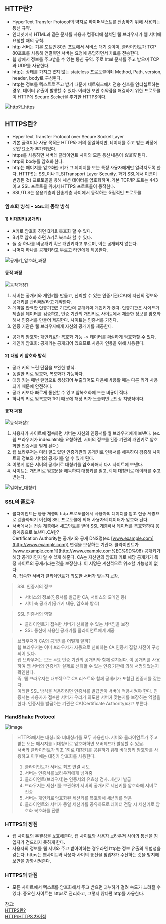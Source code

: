 ## HTTP란?

  - HyperText Transfer Protocol의 약자로 하이퍼텍스트를 전송하기 위해 사용되는 통신 규약.
  - 인터넷에서 HTML과 같은 문서를 사용자 컴퓨터에 설치된 웹 브라우저가 웹 서버에 요청할 때의 규칙.
  - http 서버는 기본 포트인 80번 포트에서 서비스 대기 중이며, 클라이언트가 TCP 80포트를 사용해 연결하면 서버는 요청에 응답하면서 자료를 전송한다.
  - 웹 상에서 정보를 주고받을 수 있는 통신 규약. 주로 html 문서를 주고 받으며 TCP와 UDP를 사용한다.
  - http는 상태를 가지고 있지 않는 stateless 프로토콜이며 Method, Path, version, header, body로 구성된다.
  - http는 정보를 텍스트로 주고 받기 때문에 네트워크에서 전송 신호를 인터셉트하는 경우, 데이터 유출이 발생할 수 있다. 이러한 보안 취약점을 해결하기 위한 프로토콜이 HTTP에 Secure Socket을 추가한 HTTPS이다.

![http와_https](https://user-images.githubusercontent.com/60870438/164978537-8ac60b93-db43-44f8-91e0-2fbc17c72629.png)

## HTTPS란?

  - HyperText Transfer Protocol over Secure Socket Layer
  - 기본 골격이나 사용 목적은 HTTP와 거의 동일하지만, 데이터를 주고 받는 과정에 _보안_ 요소가 추가되었다.
  - https를 사용하면 서버와 클라이언트 사이의 모든 통신 내용이 _암호화_ 된다.
  - http의 body를 암호화 한다.
  - http는 페이지를 암호화한 키가 그 페이지를 보는 특정 사용자에게만 알려지도록 한다. HTTPS는 SSL이나 TLS(Transport Layer Security. 과거 SSL에서 이름이 변경된 것) 프로토콜을 통해 세션 데이터를 암호화하며, 기본 TCP/IP 포트는 443이고 SSL 프로토콜 위에서 HTTPS 프로토콜이 동작한다.
  - SSL/TLS는 응용계층과 전송계층 사이에서 동작하는 독립적인 프로토콜

### 암호화 방식 - SSL의 동작 방식

#### 1) 비대칭키(공개키)

  - A키로 암호화 하면 B키로 복호화 할 수 있다.
  - B키로 암호화 하면 A키로 복호화 할 수 있다.
  - 둘 중 하나를 비공개키 혹은 개인키라고 부르며, 이는 공개되지 않는다.
  - 나머지 하나를 공개키라고 부르고 타인에게 제공한다.

![공개키_암호화_과정](https://user-images.githubusercontent.com/60870438/164979449-d24f6e53-ba73-4681-9009-42ccda0d4429.png)

#### 동작 과정

![동작과정1](https://user-images.githubusercontent.com/60870438/164981445-66023316-4dd0-46f9-9c37-f4fd1e1c23ef.png)

  1.  서버는 공개키와 개인키를 만들고, 신뢰할 수 있는 인증기관(CA)에 자신의 정보와 공개키를 관리해달라고 계약한다.
  2.  계약을 완료한 인증기관은 기관만의 공개키와 개인키가 있따. 인증기관은 사이트가 제출된 데이터를 검증하고, 인증 기관의 개인키로 사이트에서 제출한 정보를 암호화해서 인증서를 만들어 제공한다. 사이트는 인증서를 가진다.
  3.  인증 기관은 웹 브라우저에게 자신의 공개키를 제공한다.

  - 공개키 암호화: 개인키로만 복호화 가능 -> 데이터를 확실하게 암호화할 수 있다.
  - 개인키 암호화: 공개키는 공개되어 있으므로 사용자 인증을 위해 사용된다.

#### 2) 대칭 키 암호화 방식

  - 공개 키의 느린 단점을 보완한 방식.
  - 동일한 키로 암호화, 복호화가 가능하다.
  - 대칭 키는 매번 랜덤으로 생성되어 누출되어도 다음에 사용할 때는 다른 키가 사용되기 때문에 안전하다.
  - 공개 키보다 빠르게 통신할 수 있고 암복호화에 드는 비용이 적다.
  - 하나의 키로 암복호화 하기 때문에 해당 키가 노출되면 보안상 치명적이다.

#### 동작 과정

![동작과정2](https://user-images.githubusercontent.com/60870438/164981560-f9db0f64-80bd-4844-b09c-7c2b6e4d6b31.png)

  1.  사용자가 사이트에 접속하면 서버는 자신의 인증서를 웹 브라우저에게 보낸다. (ex. 웹 브라우저가 index.html을 요청하면, 서버의 정보를 인증 기관의 개인키로 암호화한 인증서를 받게 된다.)
  2.  웹 브라우저는 미리 알고 있던 인증기관의 공개키로 인증서를 해독하여 검증해 사이트의 정보와 서버의 공개키를 알 수 있게 된다.
  3.  이렇게 얻은 서버의 공개키로 대칭키를 암호화해서 다시 사이트에 보낸다.
  4.  사이트는 개인키로 암호문을 해독하여 대칭키를 얻고, 이제 대칭키로 데이터를 주고 받는다.

![일회용_대칭키](https://user-images.githubusercontent.com/60870438/164981740-3d5d3e6f-5c63-4214-827a-0a8e3c6bc0b6.png)

### SSL의 플로우

-   클라이언트는 응용 계층의 http 프로토콜에서 사용자의 데이터를 받고 전송 계층으로 캡슐화되기 이전에 SSL 프로토콜에 의해 사용자의 데이터가 암호화 된다.
-   서버에서는 전송 계층에서 세그먼트를 받아 SSL 계층에서 데이터를 복호화하여 응용계층으로 보낸다.CA란?  
    Certification Authority는 공개키와 공개 DNS명(ex. [www.example.com](http://www.example.com)) 연결을 보장하는 기관다. 클라이언트가 [www.example.com의](http://www.example.com%EC%9D%98) 공개키가 해당 공개키인지 알 수 있게 해준다. CA는 자신만의 암호화 키로 해당 공개키가 특정 사이트의 공개키라는 것을 보장한다. 이 서명은 계산적으로 위조할 가능성이 없다.  
    즉, 접속한 서버가 클라이언트가 의도한 서버가 맞는지 보장.

> SSL 인증서의 정보  
> - 서비스의 정보(인증서를 발급한 CA, 서비스의 도메인 등)  
> - 서버 측 공개키(공개키 내용, 암호화 방식)

> SSL 인증서의 역할  
> - 클라이언트가 접속한 서버가 신뢰할 수 있는 서버임을 보장  
> - SSL 통신에 사용한 공개키를 클라이언트에게 제공

> 브라우저가 CA의 공개키를 어떻게 알까?  
> 웹 브라우저는 이미 브라우저가 자동으로 신뢰하는 CA 인증서 집합 사전이 구성되어 있다.  
> 웹 브라우저는 모든 주요 인증 기관의 공개키와 함께 설치된다. 이 공개키를 사용하여 웹 서버의 인증서가 실제로 신뢰할 수 있는 인증 기관에 의해 서명되었는지 확인한다.  
> 즉, 웹 브라우저는 내부적으로 CA 리스트와 함께 공개키가 포함된 인증서를 갖는다.  
> 이러한 SSL 방식을 적용하려면 인증서를 발급받아 서버에 적용시켜야 한다. 인증서는 사용자가 접속한 서버가 우리가 의도한 서버가 맞는지를 보장하는 역할을 한다. 인증서를 발급하는 기관은 CA(Certificate Authority)라고 부른다.

### HandShake Protocol

![image](https://user-images.githubusercontent.com/60870438/164983875-7e3cd874-7e6c-41b5-81a9-c765ac597c47.png)
> HTTPS에서는 대칭키와 비대칭키를 모두 사용한다. 서버와 클라이언트가 주고 받는 모든 메시지를 비대칭키로 암호화하면 오버헤드가 발생할 수 있음.  
> 서버와 클라이언트가 최초 1회로 대칭키를 공유하기 위해 비대칭키 암호화를 사용하고 이후에는 대칭키 암호화를 사용한다.  
> 1. 클라이언트가 서버로 최초 연결 시도  
> 2. 서버는 인증서를 브라우저에게 넘겨줌  
> 3. 클라이언트(브라우저)는 인증서의 유효성 검사. 세션키 발급  
> 4. 브라우저는 세션키를 보관하며 서버의 공개키로 세션키를 암호화해 서버로 전송  
> 5. 서버는 개인키로 암호화된 세션키를 복호화해 세션키를 얻음  
> 6. 클라이언트와 서버가 동일 세션키를 공유하므로 데이터 전달 시 세션키로 암호화 복호화를 진행


### HTTPS의 장점

-   웹 사이트의 무결성을 보호해준다. 웹 사이트와 사용자 브라우저 사이의 통신을 침입자가 건드리지 못하게 한다.
-   사용자의 정보를 웹 서버와 주고 받아야하는 경우라면 http는 정보 유출의 위험성을 갖는다. https는 웹사이트와 사용자 사이의 통신을 침입자가 수신하는 것을 방지해 보안을 강화시켜준다.

### HTTPS의 단점

-   모든 사이트에서 텍스트를 암호화해서 주고 받으면 과부하가 걸려 속도가 느려질 수 있다. 중요한 사이트는 https로 관리하고, 그렇지 않다면 http를 사용한다.

참고:  
[HTTPS란?](https://rachel-kwak.github.io/2021/03/08/HTTPS.html)  
[HTTP/HTTPS 차이점](https://coding-start.tistory.com/208)
